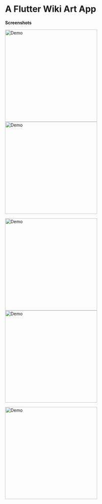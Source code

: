 # A Flutter Wiki Art App



**Screenshots**


<img width="300px" alt="Demo" src="https://i.imgur.com/2WXhFbJ.jpg"/>  <img width="300px" alt="Demo" src="https://i.imgur.com/jjO4xPz.jpg"/>




<img width="300px" alt="Demo" src="https://i.imgur.com/tuJySm6.jpg"/>  <img width="300px" alt="Demo" src="https://i.imgur.com/qMEI0S1.jpg"/>



<img width="300px" alt="Demo" src="https://i.imgur.com/FgJiG8e.jpg"/> 
